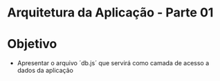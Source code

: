 # Arquitetura da Aplicação - Parte 01

# Objetivo
- Apresentar o arquivo ´db.js´ que servirá como camada de acesso a dados da aplicação
